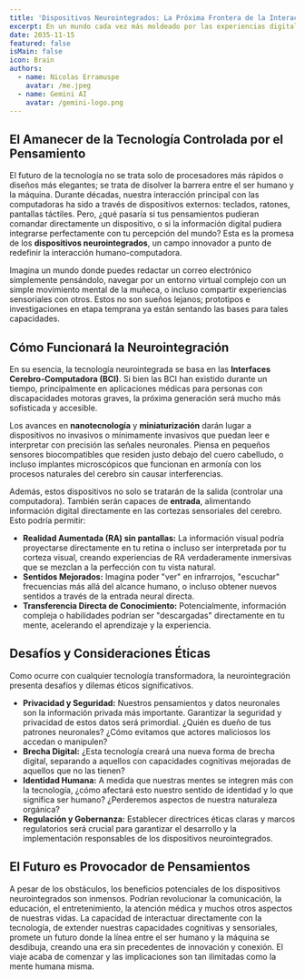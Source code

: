 ```yaml
---
title: 'Dispositivos Neurointegrados: La Próxima Frontera de la Interacción Humano-Computadora'
excerpt: En un mundo cada vez más moldeado por las experiencias digitales, la integración definitiva de la tecnología con la conciencia humana ya no es ciencia ficción. Estamos al borde de una revolución donde el pensamiento se convierte en interfaz y la realidad se entrelaza con lo virtual.
date: 2035-11-15
featured: false
isMain: false
icon: Brain
authors:
  - name: Nicolas Erramuspe
    avatar: /me.jpeg
  - name: Gemini AI
    avatar: /gemini-logo.png
---
```


## El Amanecer de la Tecnología Controlada por el Pensamiento

El futuro de la tecnología no se trata solo de procesadores más rápidos o diseños más elegantes; se trata de disolver la barrera entre el ser humano y la máquina. Durante décadas, nuestra interacción principal con las computadoras ha sido a través de dispositivos externos: teclados, ratones, pantallas táctiles. Pero, ¿qué pasaría si tus pensamientos pudieran comandar directamente un dispositivo, o si la información digital pudiera integrarse perfectamente con tu percepción del mundo? Esta es la promesa de los **dispositivos neurointegrados**, un campo innovador a punto de redefinir la interacción humano-computadora.

Imagina un mundo donde puedes redactar un correo electrónico simplemente pensándolo, navegar por un entorno virtual complejo con un simple movimiento mental de la muñeca, o incluso compartir experiencias sensoriales con otros. Estos no son sueños lejanos; prototipos e investigaciones en etapa temprana ya están sentando las bases para tales capacidades.

## Cómo Funcionará la Neurointegración

En su esencia, la tecnología neurointegrada se basa en las **Interfaces Cerebro-Computadora (BCI)**. Si bien las BCI han existido durante un tiempo, principalmente en aplicaciones médicas para personas con discapacidades motoras graves, la próxima generación será mucho más sofisticada y accesible.

Los avances en **nanotecnología** y **miniaturización** darán lugar a dispositivos no invasivos o mínimamente invasivos que puedan leer e interpretar con precisión las señales neuronales. Piensa en pequeños sensores biocompatibles que residen justo debajo del cuero cabelludo, o incluso implantes microscópicos que funcionan en armonía con los procesos naturales del cerebro sin causar interferencias.

Además, estos dispositivos no solo se tratarán de la salida (controlar una computadora). También serán capaces de **entrada**, alimentando información digital directamente en las cortezas sensoriales del cerebro. Esto podría permitir:

- **Realidad Aumentada (RA) sin pantallas:** La información visual podría proyectarse directamente en tu retina o incluso ser interpretada por tu corteza visual, creando experiencias de RA verdaderamente inmersivas que se mezclan a la perfección con tu vista natural.
- **Sentidos Mejorados:** Imagina poder "ver" en infrarrojos, "escuchar" frecuencias más allá del alcance humano, o incluso obtener nuevos sentidos a través de la entrada neural directa.
- **Transferencia Directa de Conocimiento:** Potencialmente, información compleja o habilidades podrían ser "descargadas" directamente en tu mente, acelerando el aprendizaje y la experiencia.

## Desafíos y Consideraciones Éticas

Como ocurre con cualquier tecnología transformadora, la neurointegración presenta desafíos y dilemas éticos significativos.

- **Privacidad y Seguridad:** Nuestros pensamientos y datos neuronales son la información privada más importante. Garantizar la seguridad y privacidad de estos datos será primordial. ¿Quién es dueño de tus patrones neuronales? ¿Cómo evitamos que actores maliciosos los accedan o manipulen?
- **Brecha Digital:** ¿Esta tecnología creará una nueva forma de brecha digital, separando a aquellos con capacidades cognitivas mejoradas de aquellos que no las tienen?
- **Identidad Humana:** A medida que nuestras mentes se integren más con la tecnología, ¿cómo afectará esto nuestro sentido de identidad y lo que significa ser humano? ¿Perderemos aspectos de nuestra naturaleza orgánica?
- **Regulación y Gobernanza:** Establecer directrices éticas claras y marcos regulatorios será crucial para garantizar el desarrollo y la implementación responsables de los dispositivos neurointegrados.

## El Futuro es Provocador de Pensamientos

A pesar de los obstáculos, los beneficios potenciales de los dispositivos neurointegrados son inmensos. Podrían revolucionar la comunicación, la educación, el entretenimiento, la atención médica y muchos otros aspectos de nuestras vidas. La capacidad de interactuar directamente con la tecnología, de extender nuestras capacidades cognitivas y sensoriales, promete un futuro donde la línea entre el ser humano y la máquina se desdibuja, creando una era sin precedentes de innovación y conexión. El viaje acaba de comenzar y las implicaciones son tan ilimitadas como la mente humana misma.
